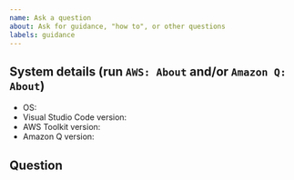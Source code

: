 ```yaml
---
name: Ask a question
about: Ask for guidance, "how to", or other questions
labels: guidance
---
```


## System details (run `AWS: About` and/or `Amazon Q: About`)

-   OS:
-   Visual Studio Code version:
-   AWS Toolkit version:
-   Amazon Q version:

## Question

<!-- Summary of the topic, followed by relevant details/context. -->
